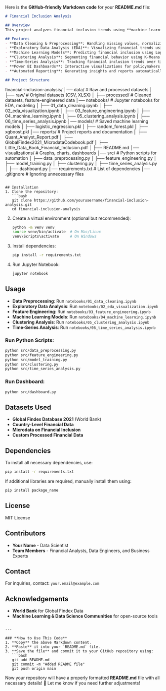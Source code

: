 Here is the **GitHub-friendly Markdown code** for your **README.md** file:

```markdown
# Financial Inclusion Analysis

## Overview
This project analyzes financial inclusion trends using **machine learning, Power BI visualizations, and data analysis**. It focuses on **identifying financial behavior patterns, predicting financial accessibility, and proposing strategies to bridge financial access gaps**.

## Features
- **Data Cleaning & Preprocessing**: Handling missing values, normalizing features, and feature engineering.
- **Exploratory Data Analysis (EDA)**: Visualizing financial trends using Power BI and Python.
- **Machine Learning Models**: Predicting financial inclusion using Logistic Regression, Random Forest, and XGBoost.
- **Clustering Analysis**: Segmenting financial behavior using K-Means clustering and hierarchical clustering.
- **Time-Series Analysis**: Tracking financial inclusion trends over time using statistical and ML models.
- **Power BI Dashboards**: Interactive visualizations for policymakers and financial institutions.
- **Automated Reporting**: Generating insights and reports automatically for financial decision-making.

## Project Structure
```
financial-inclusion-analysis/
│── data/                  # Raw and processed datasets
│   ├── raw/               # Original datasets (CSV, XLSX)
│   ├── processed/         # Cleaned datasets, feature-engineered data
│── notebooks/             # Jupyter notebooks for EDA, modeling
│   ├── 01_data_cleaning.ipynb
│   ├── 02_eda_visualization.ipynb
│   ├── 03_feature_engineering.ipynb
│   ├── 04_machine_learning.ipynb
│   ├── 05_clustering_analysis.ipynb
│   ├── 06_time_series_analysis.ipynb
│── models/                # Saved machine learning models
│   ├── logistic_regression.pkl
│   ├── random_forest.pkl
│   ├── xgboost.pkl
│── reports/               # Project reports and documentation
│   ├── Quant_Analyst_Report.pdf
│   ├── GlobalFindex2021_MicrodataCodebook.pdf
│   ├── Little_Data_Book_Financial_Inclusion.pdf
│   ├── README.md
│── visualizations/        # Graphs, charts, dashboards
│── src/                   # Python scripts for automation
│   ├── data_preprocessing.py
│   ├── feature_engineering.py
│   ├── model_training.py
│   ├── clustering.py
│   ├── time_series_analysis.py
│   ├── dashboard.py
│── requirements.txt       # List of dependencies
│── .gitignore             # Ignoring unnecessary files
```

## Installation
1. Clone the repository:
   ```bash
   git clone https://github.com/yourusername/financial-inclusion-analysis.git
   cd financial-inclusion-analysis
   ```
2. Create a virtual environment (optional but recommended):
   ```bash
   python -m venv venv
   source venv/bin/activate  # On Mac/Linux
   venv\Scripts\activate     # On Windows
   ```
3. Install dependencies:
   ```bash
   pip install -r requirements.txt
   ```
4. Run Jupyter Notebook:
   ```bash
   jupyter notebook
   ```

## Usage
- **Data Preprocessing**: Run `notebooks/01_data_cleaning.ipynb`
- **Exploratory Data Analysis**: Run `notebooks/02_eda_visualization.ipynb`
- **Feature Engineering**: Run `notebooks/03_feature_engineering.ipynb`
- **Machine Learning Models**: Run `notebooks/04_machine_learning.ipynb`
- **Clustering Analysis**: Run `notebooks/05_clustering_analysis.ipynb`
- **Time-Series Analysis**: Run `notebooks/06_time_series_analysis.ipynb`

### Run Python Scripts:
```bash
python src/data_preprocessing.py
python src/feature_engineering.py
python src/model_training.py
python src/clustering.py
python src/time_series_analysis.py
```

### Run Dashboard:
```bash
python src/dashboard.py
```

## Datasets Used
- **Global Findex Database 2021** (World Bank)
- **Country-Level Financial Data**
- **Microdata on Financial Inclusion**
- **Custom Processed Financial Data**

## Dependencies
To install all necessary dependencies, use:
```bash
pip install -r requirements.txt
```
If additional libraries are required, manually install them using:
```bash
pip install package_name
```

## License
MIT License

## Contributors
- **Your Name** - Data Scientist
- **Team Members** - Financial Analysts, Data Engineers, and Business Experts

## Contact
For inquiries, contact: `your.email@example.com`

## Acknowledgements
- **World Bank** for Global Findex Data
- **Machine Learning & Data Science Communities** for open-source tools
```

---

### **How to Use This Code**
1. **Copy** the above Markdown content.
2. **Paste** it into your `README.md` file.
3. **Save the file** and commit it to your GitHub repository using:
   ```bash
   git add README.md
   git commit -m "Added README file"
   git push origin main
   ```

Now your repository will have a properly formatted **README.md** file with all necessary details! 🚀 Let me know if you need further adjustments!
